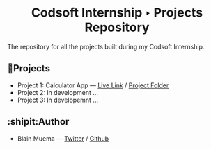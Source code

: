<div align="center">
  
# Codsoft Internship &#x2023; Projects Repository

</div>

The repository for all the projects built during my Codsoft Internship.

## 🔣Projects

- Project 1: Calculator App &mdash; [Live Link](https://codsoft-calculator-blain.vercel.app/) / [Project Folder](https://github.com/octocatblain/codsoft/tree/main/calculator)
- Project 2: In development ...
- Project 3:  In developemnt ...

## :shipit:Author

- Blain Muema &mdash; [Twitter](https://twitter.com/octocatblain) / [Github](https://github.com/octocatblain)


